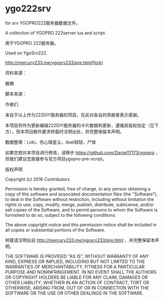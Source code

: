 # ygo222srv
for srv
YGOPRO222服务器数据文件。

A collection of YGOPRO 222server lua and script.

用于YGOPRO 222服务器。

Used on YgoSrv222.

http://mercury233.me/ygosrv233/pre.html(fork)

资料来源：

蝗蝻

脚本来源：

作者们

来自于以上作为222DIY服务器的项目，在此对各自的贡献者表示感谢。

本项目将作为更新编辑222DIY服务器的卡片数据和更新，遵循其版权协定（见下方），但本项目额外要求转载时注明出处，并完整保留本声明。

数据整理：Loki，伤心暗星尘，duel球球，尸体

如果您想对本项目进行修改，请移步 https://github.com/Daniel17173/ygopro ，但我们建议您直接参与官方项目ygopro-pre-script。

版权声明

Copyright (c) 2016 Contributors

Permission is hereby granted, free of charge, to any person obtaining a copy of this software and associated documentation files (the "Software"), to deal in the Software without restriction, including without limitation the rights to use, copy, modify, merge, publish, distribute, sublicense, and/or sell copies of the Software, and to permit persons to whom the Software is furnished to do so, subject to the following conditions:

The above copyright notice and this permission notice shall be included in all copies or substantial portions of the Software.

转载请注明出自 http://mercury233.me/ygosrv233/pre.html ，并完整保留本声明。

THE SOFTWARE IS PROVIDED "AS IS", WITHOUT WARRANTY OF ANY KIND, EXPRESS OR IMPLIED, INCLUDING BUT NOT LIMITED TO THE WARRANTIES OF MERCHANTABILITY, FITNESS FOR A PARTICULAR PURPOSE AND NONINFRINGEMENT. IN NO EVENT SHALL THE AUTHORS OR COPYRIGHT HOLDERS BE LIABLE FOR ANY CLAIM, DAMAGES OR OTHER LIABILITY, WHETHER IN AN ACTION OF CONTRACT, TORT OR OTHERWISE, ARISING FROM, OUT OF OR IN CONNECTION WITH THE SOFTWARE OR THE USE OR OTHER DEALINGS IN THE SOFTWARE.
